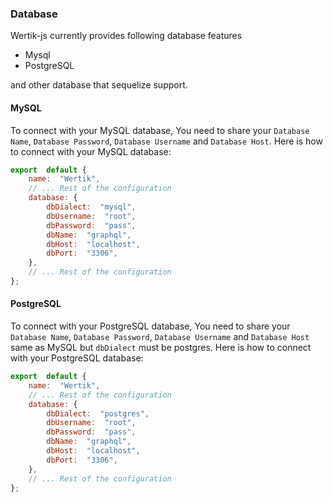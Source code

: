 ### Database

Wertik-js currently provides following database features

- Mysql
- PostgreSQL

and other database that sequelize support.

#### MySQL

To connect with your MySQL database, You need to share your `Database Name`, `Database Password`, `Database Username` and `Database Host`. Here is how to connect with your MySQL database:

```javascript
export  default {
	name:  "Wertik",
	// ... Rest of the configuration
	database: {
		dbDialect:  "mysql",
		dbUsername:  "root",
		dbPassword:  "pass",
		dbName:  "graphql",
		dbHost:  "localhost",
		dbPort:  "3306",
	},
	// ... Rest of the configuration
};
```

#### PostgreSQL

To connect with your PostgreSQL database, You need to share your `Database Name`, `Database Password`, `Database Username` and `Database Host` same as MySQL but `dbDialect` must be postgres. Here is how to connect with your PostgreSQL database:

```javascript
export  default {
	name:  "Wertik",
	// ... Rest of the configuration
	database: {
		dbDialect:  "postgres",
		dbUsername:  "root",
		dbPassword:  "pass",
		dbName:  "graphql",
		dbHost:  "localhost",
		dbPort:  "3306",
	},
	// ... Rest of the configuration
};
````

